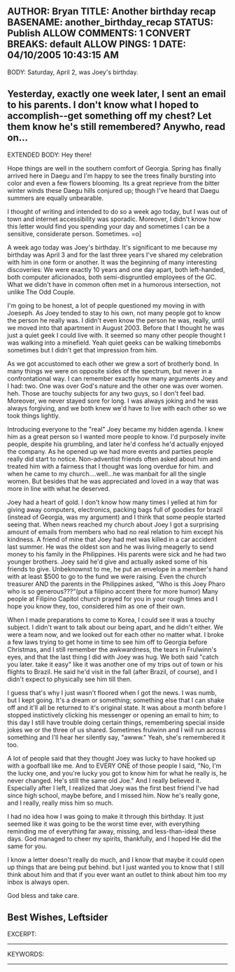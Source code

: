 AUTHOR: Bryan
TITLE: Another birthday recap
BASENAME: another_birthday_recap
STATUS: Publish
ALLOW COMMENTS: 1
CONVERT BREAKS: __default__
ALLOW PINGS: 1
DATE: 04/10/2005 10:43:15 AM
-----
BODY:
Saturday, April 2, was Joey's birthday.

Yesterday, exactly one week later, I sent an email to his parents. I don't know what I hoped to accomplish--get something off my chest? Let them know he's still remembered? Anywho, read on...
-----
EXTENDED BODY:
Hey there!

Hope things are well in the southern comfort of Georgia. Spring has finally arrived here in Daegu and I'm happy to see the trees finally bursting into color and even a few flowers blooming. Its a great reprieve from the bitter winter winds these Daegu hills conjured up; though I've heard that Daegu summers are equally unbearable.

I thought of writing and intended to do so a week ago today, but I was out of town and internet accessibility was sporadic. Moreover, I didn't know how this letter would find you spending your day and sometimes I can be a sensitive, considerate person. Sometimes. =o]

A week ago today was Joey's birthday. It's significant to me because my birthday was April 3 and for the last three years I've shared my celebration with him in one form or another. It was the beginning of many interesting discoveries: We were exactly 10 years and one day apart, both left-handed, both computer aficionados, both semi-disgruntled employees of the GC. What we didn't have in common often met in a humorous intersection, not unlike The Odd Couple.

I'm going to be honest, a lot of people questioned my moving in with Joeseph. As Joey tended to stay to his own, not many people got to know the person he really was. I didn't even know the person he was, really, until we moved into that apartment in August 2003. Before that I thought he was just a quiet geek I could live with. It seemed so many other people thought I was walking into a minefield. Yeah quiet geeks can be walking timebombs sometimes but I didn't get that impression from him.

As we got accustomed to each other we grew a sort of brotherly bond. In many things we were on opposite sides of the spectrum, but never in a confrontational way.  I can remember exactly how many arguments Joey and I had: two. One was over God's nature and the other one was over women. heh. Those are touchy subjects for any two guys, so I don't feel bad. Moreover, we never stayed sore for long. I was always joking and he was always forgiving, and we both knew we'd have to live with each other so we took things lightly.

Introducing everyone to the "real" Joey became my hidden agenda. I knew him as a great person so I wanted more people to know. I'd purposely invite people, despite his grumbling, and later he'd confess he'd actually enjoyed the company. As he opened up we had more events and parties people really did start to notice. Non-adventist friends often asked about him and treated him with a fairness that I thought was long overdue for him. and when he came to my church....well...he was manbait for all the single women. But besides that he was appreciated and loved in a way that was more in line with what he deserved.

Joey had a heart of gold. I don't know how many times I yelled at him for giving away computers, electronics, packing bags full of goodies for brazil (instead of Georgia, was my argument) and I think that some people started seeing that. When news reached my church about Joey I got a surprising amount of emails from members who had no real relation to him except his kindness. A friend of mine that Joey had met was killed in a car accident last summer. He was the oldest son and he was living meagerly to send money to his family in the Philippines. His parents were sick and he had two younger brothers. Joey said he'd give and actually asked some of his friends to give. Unbeknownst to me, he put an envelope in a member's hand with at least $500 to go to the fund we were raising. Even the church treasurer AND the parents in the Philippines asked, "Who is this Joey Pharo who is so generous???"(put a filipino accent there for more humor) Many people at Filipino Capitol church prayed for you in your rough times and I hope you know they, too, considered him as one of their own.

When I made preparations to come to Korea, I could see it was a touchy subject. I didn't want to talk about our being apart, and he didn't either. We were a team now, and we looked out for each other no matter what. I broke a few laws trying to get home in time to see him off to Georgia before Christmas, and I still remember the awkwardness, the tears in Frulwinn's eyes, and that the last thing I did with Joey was hug. We both said "catch you later. take it easy" like it was another one of my trips out of town or his flights to Brazil. He said he'd visit in the fall (after Brazil, of course), and I didn't expect to physically see him till then.

I guess that's why I just wasn't floored when I got the news. I was numb, but I kept going. It's a dream or something; something else that I can shake off and it'll all be returned to it's original state. It was about a month before I stopped instictively clicking his messenger or opening an email to him; to this day I still have trouble doing certain things, remembering special inside jokes we or the three of us shared. Sometimes frulwinn and I will run across something and I'll hear her silently say, "awww." Yeah, she's remembered it too.

A lot of people said that they thought Joey was lucky to have hooked up with a goofball like me. And to EVERY ONE of those people I said, "No, I'm the lucky one, and you're lucky you got to know him for what he really is, he never changed. He's still the same old Joe." And I really believed it. Especially after I left, I realized that Joey was the first best friend I've had since high school, maybe before, and I missed him. Now he's really gone, and I really, really miss him so much.

I had no idea how I was going to make it through this birthday. It just seemed like it was going to be the worst time ever, with everything reminding me of everything far away, missing, and less-than-ideal these days. God managed to cheer my spirits, thankfully, and I hoped He did the same for you.

I know a letter doesn't really do much, and I know that maybe it could open up things that are being put behind. but I just wanted you to know that I still think about him and that if you ever want an outlet to think about him too my inbox is always open.

God bless and take care.

Best Wishes,
Leftsider
-----
EXCERPT:

-----
KEYWORDS:

-----


